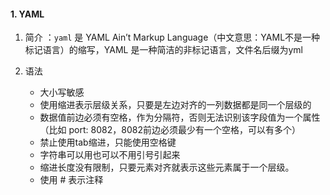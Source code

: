 #### 1. YAML
1. 简介 ：`yaml` 是 YAML Ain’t Markup Language（中文意思：YAML不是一种标记语言）的缩写，YAML 是一种简洁的非标记语言，文件名后缀为yml

2. 语法
	- 大小写敏感
	- 使用缩进表示层级关系，只要是左边对齐的一列数据都是同一个层级的
	- 数据值前边必须有空格，作为分隔符，否则无法识别该字段值为一个属性（比如 port: 8082，8082前边必须最少有一个空格，可以有多个）
	- 禁止使用tab缩进，只能使用空格键
	- 字符串可以用也可以不用引号引起来
	- 缩进长度没有限制，只要元素对齐就表示这些元素属于一个层级。
	- 使用 # 表示注释